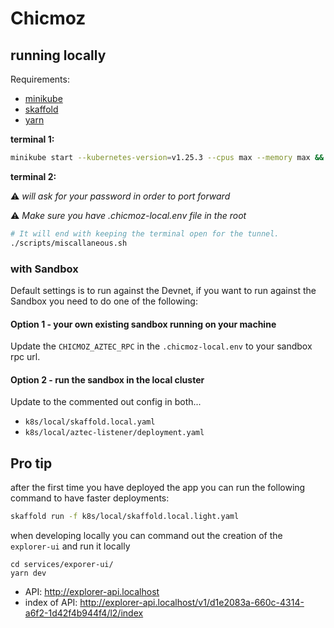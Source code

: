 # Chicmoz

## running locally

Requirements:

- [minikube](https://minikube.sigs.k8s.io/docs/start/)
- [skaffold](https://skaffold.dev/docs/install/)
- [yarn](https://yarnpkg.com/getting-started/install)

**terminal 1:**

```sh
minikube start --kubernetes-version=v1.25.3 --cpus max --memory max && skaffold run
```

**terminal 2:**

⚠️ _will ask for your password in order to port forward_

⚠️ _Make sure you have .chicmoz-local.env file in the root_

```sh
# It will end with keeping the terminal open for the tunnel.
./scripts/miscallaneous.sh
```

### with Sandbox

Default settings is to run against the Devnet, if you want to run against the Sandbox you need to do one of the following:

#### Option 1 - your own existing sandbox running on your machine

Update the `CHICMOZ_AZTEC_RPC` in the `.chicmoz-local.env` to your sandbox rpc url.

#### Option 2 - run the sandbox in the local cluster

Update to the commented out config in both...

- `k8s/local/skaffold.local.yaml`
- `k8s/local/aztec-listener/deployment.yaml`

## Pro tip

after the first time you have deployed the app you can run the following command to have faster deployments:

```sh
skaffold run -f k8s/local/skaffold.local.light.yaml
```

when developing locally you can command out the creation of the `explorer-ui` and run it locally

```
cd services/exporer-ui/
yarn dev
```

- API: http://explorer-api.localhost
- index of API: http://explorer-api.localhost/v1/d1e2083a-660c-4314-a6f2-1d42f4b944f4/l2/index
